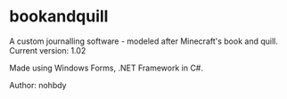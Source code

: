 # bookandquill
A custom journalling software - modeled after Minecraft's book and quill.
Current version: 1.02

Made using Windows Forms, .NET Framework in C#.

Author: nohbdy
